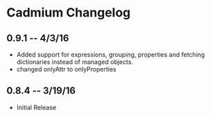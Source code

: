 # Cadmium Changelog

## 0.9.1 -- 4/3/16

* Added support for expressions, grouping, properties and fetching dictionaries instead of managed objects. 
* changed onlyAttr to onlyProperties

## 0.8.4 -- 3/19/16

* Initial Release
